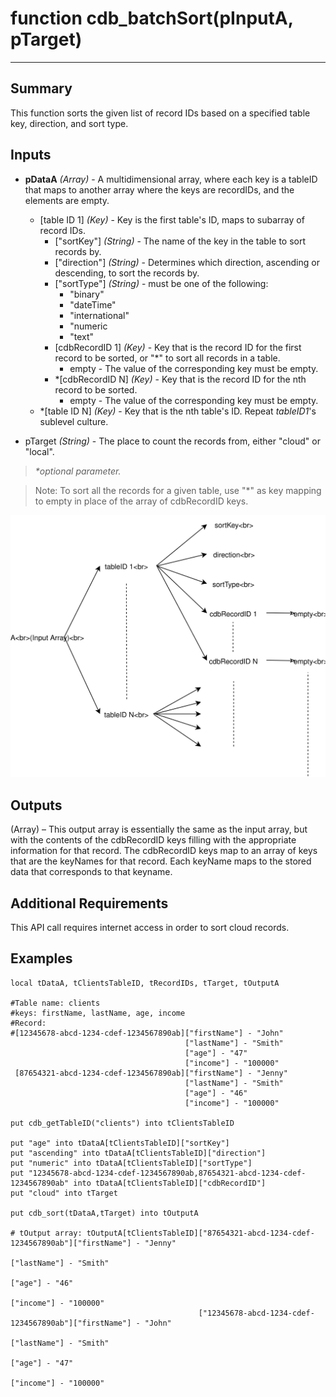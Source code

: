 # function cdb_batchSort(pInputA, pTarget)
---
## Summary
This function sorts the given list of record IDs based on a specified table key, direction, and sort type.

## Inputs
* **pDataA** *(Array)* - A multidimensional array, where each key is a tableID that maps to another array where the keys are recordIDs, and the elements are empty.
	* [table ID 1] *(Key)* - Key is the first table's ID, maps to subarray of record IDs.
		* ["sortKey"] *(String)* - The name of the key in the table to sort records by.
		* ["direction"] *(String)* - Determines which direction, ascending or descending, to sort the records by.
		* ["sortType"] *(String)* - must be one of the following:
			* "binary"
			* "dateTime"
			* "international"
			* "numeric
			* "text"
		* [cdbRecordID 1] *(Key)* - Key that is the record ID for the first record to be sorted, or "*" to sort all records in a table.
			* empty - The value of the corresponding key must be empty.
		* *[cdbRecordID N] *(Key)* - Key that is the record ID for the nth record to be sorted.
			* empty - The value of the corresponding key must be empty.
	* *[table ID N] *(Key)* - Key that is the nth table's ID. Repeat *tableID1*'s sublevel culture.

* pTarget *(String)* - The place to count the records from, either "cloud" or "local". 

> _*optional parameter._
 
> Note: To sort all the records for a given table, use "\*" as key mapping to empty in place of the array of cdbRecordID keys.

![BatchSortInput](images/BatchSortInput.svg)

## Outputs
(Array) – This output array is essentially the same as the input array, but with the contents of the cdbRecordID keys filling with the appropriate information for that record. The cdbRecordID keys map to an array of keys that are the keyNames for that record. Each keyName maps to the stored data that corresponds to that keyname.

## Additional Requirements
This API call requires internet access in order to sort cloud records.

## Examples
```
local tDataA, tClientsTableID, tRecordIDs, tTarget, tOutputA

#Table name: clients						
#keys: firstName, lastName, age, income	
#Record: 
#[12345678-abcd-1234-cdef-1234567890ab]["firstName"] - "John"
									   ["lastName"] - "Smith"						 				
									   ["age"] - "47"
									   ["income"] - "100000"
 [87654321-abcd-1234-cdef-1234567890ab]["firstName"] - "Jenny"
									   ["lastName"] - "Smith"
									   ["age"] - "46"
									   ["income"] - "100000"

put cdb_getTableID("clients") into tClientsTableID

put "age" into tDataA[tClientsTableID]["sortKey"]
put "ascending" into tDataA[tClientsTableID]["direction"]
put "numeric" into tDataA[tClientsTableID]["sortType"]
put "12345678-abcd-1234-cdef-1234567890ab,87654321-abcd-1234-cdef-1234567890ab" into tDataA[tClientsTableID]["cdbRecordID"]
put "cloud" into tTarget

put cdb_sort(tDataA,tTarget) into tOutputA

# tOutput array: tOutputA[tClientsTableID]["87654321-abcd-1234-cdef-1234567890ab"]["firstName"] - "Jenny"
										 									 	  ["lastName"] - "Smith"
																			 	  ["age"] - "46"
																			 	  ["income"] - "100000"
										  ["12345678-abcd-1234-cdef-1234567890ab"]["firstName"] - "John"
							 	  												  ["lastName"] - "Smith"						 				
							 	  												  ["age"] - "47"
																			 	  ["income"] - "100000"
```